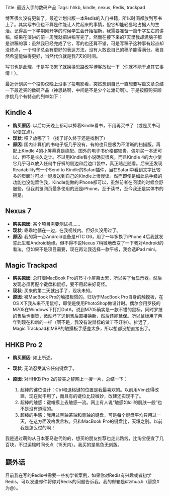 Title: 最近入手的数码产品
Tags: hhkb, kindle, nexus, Redis, trackpad

博客很久没有更新了，最近计划出版一本Redis的入门书籍，所以时间都放到写书上了。其实写书倒也不算是件能让人忙起来的事情，但它却能轻易地占据人的生活。记得高一下学期刚开学的时候学生会开始招新，我需要准备一篇千字左右的讲稿，结果在演讲的前一周我就把讲稿写完了。然而在接下来的7天里我却满脑子都是讲稿的事：虽然我已经完成了它，写的也还算不错，可是写稿子这种事有起点却没终点，一个句子总会有更好的表达方法，没有人敢说自己的稿子能得满分。我自然希望能做得更好，当然代价就是我7天的时间。

写书也是此理，于是写书累了就换换思路改写博客放松一下（你就不能干点其它事情！）。


最近计划买一个投影仪晚上没事了投电影看，突然想到自己一直想要写篇文章总结一下最近买的数码产品（神思路啊，中间是不是少个过渡句啊）。于是按照购买顺序挑几个有特点的列举如下：

<!-- more -->

## Kindle 4
* __购买原因__: 以后每天晚上都可以捧着Kindle看书，不用再买书了（或是买书可以便宜点）。
* __现状__: 哎？放哪了？（找了好久终于还是找到了）
* __原因__: 国内计算机的书电子版几乎没有，有的也只是极为不清晰的扫描版，再配上Kindle 4的小屏幕真是绝配。国外的电子书价格都较贵，偶尔买一本还可以，但不是长久之计。不过用Kindle看小说确实很爽，而且Kindle 4的大小使它几乎可以放入任何牛仔裤的侧边和后边口袋中，真正随走随看。后来还发现Readability有一个Send to Kindle的Safari插件，当在Safari中看到文字比较多的页面时可以一键发送到自己的Kindle上慢慢读。然而即使是如此杀手级的功能也没能留住我，Kindle能做的iPhone都可以，虽然前者在阅读的时候会舒服些，但我浏览网页最多使用的还是iPhone。至于读书，至今我还是实体书的拥趸。

## Nexus 7
* __购买原因__: 某个项目需要测试机......
* __现状__: 乖乖地躺在一边，在我视线内。但好久没用过了。
* __原因__: 我的第一台Android设备是HTC G6，用了一年多换了iPhone 4后我就发誓此生和Android绝缘。但不得不说Nexus 7稍微地改变了一下我对Android的看法。但如果不是项目需要，现在再让我选择一款平板，我会选iPad mini。

## Magic Trackpad
* __购买原因__: 总盯着MacBook Pro的15寸小屏幕太累，所以买了台显示器。然后发现必须再配个键盘和鼠标，要不用起来好奇怪。
* __现状__: 买来的第二天就出手了，现状未知。
* __原因__: 被MacBook Pro的触摸板惯的。归功于MacBook Pro自身的触摸板，在OS X下我从来不用鼠标，即使是使用PhotoShop做设计时。偶尔会用罗技的M705在Windows下打打DotA，说到M705确实是一款不错的鼠标，同时罗技的售后也很赞，微动坏了送到售后直接换新，然后还能延保。所以鼠标用了两年到现在和新的一样（啊不是，我没有说鼠标的做工不好啦）。扯远了，Magic Trackpad和MBP的触摸板手感差太多，所以想都没想直接出了。

## HHKB Pro 2
* __购买原因__: 如上所述。
* __现状__: 无法忍受其它任何键盘了。
* __原因__: 对HHKB Pro 2的赞美之辞网上一搜一片，总结一下：

    1. 超棒的键位设计：Ctrl和退格键的位置是我最喜欢的。以前用Vim还得改建，现在就不用了，而且有的键位比较微妙，改建还实现不了。
    2. 超棒的触感：键帽摸上去触感一流。网上有人说“触感如loli的肌肤一般”也不是没有道理的。
    3. 超棒的手感：我用过黑轴茶轴和青轴的键盘，可是每个键盘平均只用过一天，在这方面没啥发言权。只和MacBook Pro的键盘比，天壤之别。以前我是怎么过的啊！

我是通过萌购从日本亚马逊代购的，想买的朋友推荐也走此路线，比淘宝便宜了几百块，不过运输时间长点（15天内）。我买的是黑色无刻版。

<h2>题外话</h2>
目前我在写的Redis书需要一些初学者案例，如果你对Redis有兴趣或者初学Redis，可以发送邮件将你对Redis的问题告诉我。我的邮箱是i#zihua.li（替换#为@）。
